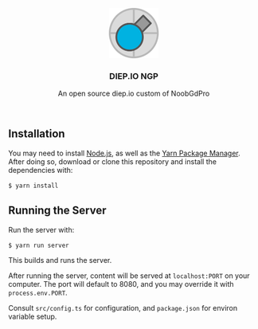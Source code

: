 <br><br>
<div align="center">
<img src="./favicon.png" width="20%" />
<h3> DIEP.IO NGP </h3>
<p> An open source diep.io custom of NoobGdPro </p>
</div>
<br>

## Installation

You may need to install [Node.js](https://nodejs.org/), as well as the [Yarn Package Manager](https://classic.yarnpkg.com/en/docs/install).\
After doing so, download or clone this repository and install the dependencies with:
```bash
$ yarn install
```

## Running the Server

Run the server with:
```bash
$ yarn run server
```
This builds and runs the server.

After running the server, content will be served at `localhost:PORT` on your computer. The port will default to 8080, and you may override it with `process.env.PORT`.

Consult `src/config.ts` for configuration, and `package.json` for environ variable setup.
